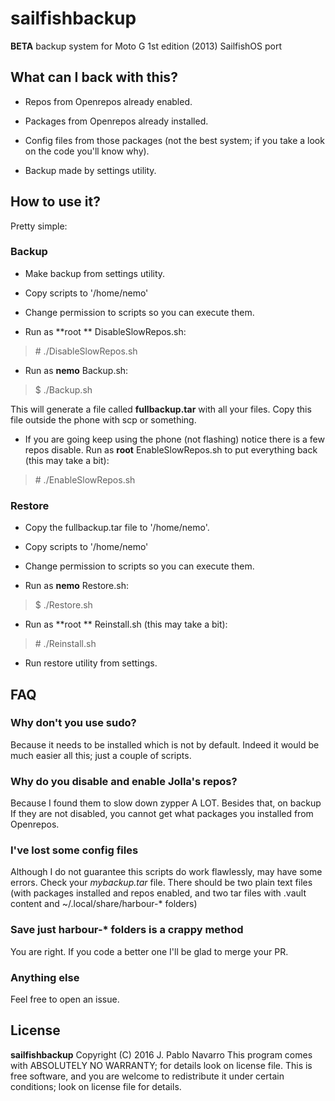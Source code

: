 # sailfishbackup
**BETA** backup system for Moto G 1st edition (2013) SailfishOS port

## What can I back with this?

- Repos from Openrepos already enabled.

- Packages from Openrepos already installed.

- Config files from those packages (not the best system; if you take a look on the code you'll know why).

- Backup made by settings utility.

## How to use it?

Pretty simple:

### Backup

- Make backup from settings utility.

- Copy scripts to '/home/nemo'

- Change permission to scripts so you can execute them.

- Run as **root ** DisableSlowRepos.sh:
> \# ./DisableSlowRepos.sh

- Run as **nemo** Backup.sh:
> $ ./Backup.sh

This will generate a file called **fullbackup.tar** with all your files. Copy this file outside the phone with scp or something.

- If you are going keep using the phone (not flashing) notice there is a few repos disable. Run as **root** EnableSlowRepos.sh to put everything back (this may take a bit):

> \# ./EnableSlowRepos.sh

### Restore

- Copy the fullbackup.tar file to '/home/nemo'.

- Copy scripts to '/home/nemo'

- Change permission to scripts so you can execute them.

- Run as **nemo** Restore.sh:
> $ ./Restore.sh

- Run as **root ** Reinstall.sh (this may take a bit):
> \# ./Reinstall.sh


- Run restore utility from settings.

## FAQ

###  Why don't you use sudo?
Because it needs to be installed which is not by default. Indeed it would be much easier all this; just a couple of scripts.

### Why do you disable and enable Jolla's repos?
Because I found them to slow down zypper A LOT. Besides that, on backup If they are not disabled, you cannot get what packages you installed from Openrepos.

### I've lost some config files
Although I do not guarantee this scripts do work flawlessly, may have some errors. Check your *mybackup.tar* file. There should be two plain text files (with packages installed and repos enabled, and two tar files with .vault content and ~/.local/share/harbour-* folders)

### Save just harbour-* folders is a crappy method
You are right. If you code a better one I'll be glad to merge your PR.

### Anything else
Feel free to open an issue.

## License

**sailfishbackup**  Copyright (C) 2016  J. Pablo Navarro
This program comes with ABSOLUTELY NO WARRANTY; for details look on license file. 
This is free software, and you are welcome to redistribute it under certain conditions; look on license file for details.